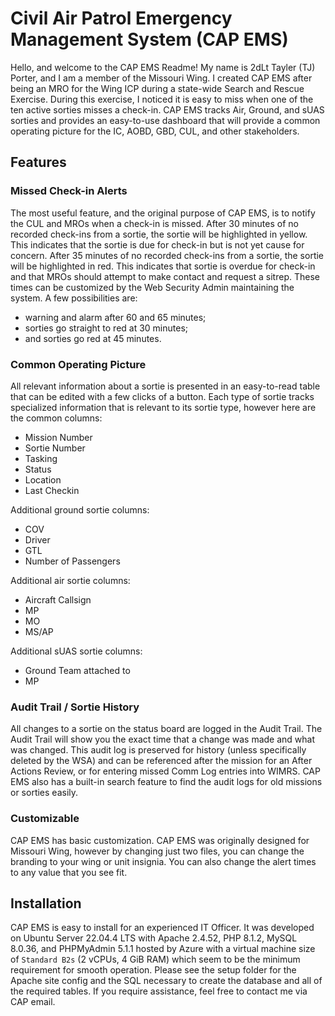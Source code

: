 # Civil Air Patrol Emergency Management System (CAP EMS)
Hello, and welcome to the CAP EMS Readme! My name is 2dLt Tayler (TJ) Porter, and I am a member of the Missouri Wing.  I created CAP EMS after being an MRO for the Wing ICP during a state-wide Search and Rescue Exercise.  During this exercise, I noticed it is easy to miss when one of the ten active sorties misses a check-in.  CAP EMS tracks Air, Ground, and sUAS sorties and provides an easy-to-use dashboard that will provide a common operating picture for the IC, AOBD, GBD, CUL, and other stakeholders.

## Features
### Missed Check-in Alerts
The most useful feature, and the original purpose of CAP EMS, is to notify the CUL and MROs when a check-in is missed.  After 30 minutes of no recorded check-ins from a sortie, the sortie will be highlighted in yellow. This indicates that the sortie is due for check-in but is not yet cause for concern. After 35 minutes of no recorded check-ins from a sortie, the sortie will be highlighted in red. This indicates that sortie is overdue for check-in and that MROs should attempt to make contact and request a sitrep.  These times can be customized by the Web Security Admin maintaining the system. A few possibilities are: 
  * warning and alarm after 60 and 65 minutes;
  * sorties go straight to red at 30 minutes;
  * and sorties go red at 45 minutes.

### Common Operating Picture
All relevant information about a sortie is presented in an easy-to-read table that can be edited with a few clicks of a button.  Each type of sortie tracks specialized information that is relevant to its sortie type, however here are the common columns:
  * Mission Number
  * Sortie Number
  * Tasking
  * Status
  * Location
  * Last Checkin

Additional ground sortie columns:
  * COV
  * Driver
  * GTL
  * Number of Passengers

Additional air sortie columns:
  * Aircraft Callsign
  * MP
  * MO
  * MS/AP

Additional sUAS sortie columns:
  * Ground Team attached to
  * MP

### Audit Trail / Sortie History
All changes to a sortie on the status board are logged in the Audit Trail. The Audit Trail will show you the exact time that a change was made and what was changed.  This audit log is preserved for history (unless specifically deleted by the WSA) and can be referenced after the mission for an After Actions Review, or for entering missed Comm Log entries into WIMRS.  CAP EMS also has a built-in search feature to find the audit logs for old missions or sorties easily.

### Customizable
CAP EMS has basic customization. CAP EMS was originally designed for Missouri Wing, however by changing just two files, you can change the branding to your wing or unit insignia.  You can also change the alert times to any value that you see fit.

## Installation 
CAP EMS is easy to install for an experienced IT Officer.  It was developed on Ubuntu Server 22.04.4 LTS with Apache 2.4.52, PHP 8.1.2, MySQL 8.0.36, and PHPMyAdmin 5.1.1 hosted by Azure with a virtual machine size of `Standard B2s` (2 vCPUs, 4 GiB RAM) which seem to be the minimum requirement for smooth operation.  Please see the setup folder for the Apache site config and the SQL necessary to create the database and all of the required tables.  If you require assistance, feel free to contact me via CAP email.
